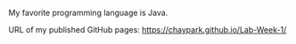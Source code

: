 My favorite programming language is Java.

URL of my published GitHub pages:
https://chaypark.github.io/Lab-Week-1/ 
